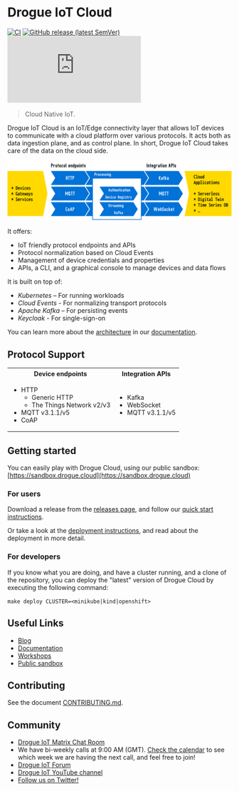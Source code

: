 # Drogue IoT Cloud

[![CI](https://github.com/drogue-iot/drogue-cloud/workflows/CI/badge.svg)](https://github.com/drogue-iot/drogue-cloud/actions?query=workflow%3A%22CI%22)
[![GitHub release (latest SemVer)](https://img.shields.io/github/v/tag/drogue-iot/drogue-cloud?sort=semver)](https://github.com/drogue-iot/drogue-cloud/releases)
[![Matrix](https://img.shields.io/matrix/drogue-iot:matrix.org)](https://matrix.to/#/#drogue-iot:matrix.org)

> Cloud Native IoT.

Drogue IoT Cloud is an IoT/Edge connectivity layer that allows IoT devices to communicate with a cloud platform over
various protocols. It acts both as data ingestion plane, and as control plane. In short, Drogue IoT Cloud takes
care of the data on the cloud side.

![Overview diagram](docs/modules/ROOT/images/overview.svg)

It offers:
* IoT friendly protocol endpoints and APIs
* Protocol normalization based on Cloud Events
* Management of device credentials and properties
* APIs, a CLI, and a graphical console to manage devices and data flows

It is built on top of:
* *Kubernetes* – For running workloads
* *Cloud Events* - For normalizing transport protocols
* *Apache Kafka* – For persisting events
* *Keycloak* - For single-sign-on

You can learn more about the [architecture](https://book.drogue.io/drogue-cloud/dev/architecture/index.html) in
our [documentation](https://book.drogue.io/).

## Protocol Support

<table>
<tr><th>Device endpoints</th><th>Integration APIs</th></tr>
<tr><td>

* HTTP
  * Generic HTTP
  * The Things Network v2/v3
* MQTT v3.1.1/v5
* CoAP

</td><td>

* Kafka
* WebSocket
* MQTT v3.1.1/v5

</td></tr></table>

## Getting started

You can easily play with Drogue Cloud, using our public sandbox: [https://sandbox.drogue.cloud](https://sandbox.drogue.cloud)

### For users

Download a release from the [releases page](https://github.com/drogue-iot/drogue-cloud/releases), and follow our
[quick start instructions](https://github.com/drogue-iot/drogue-cloud/blob/main/installer/README.md).

Or take a look at the [deployment instructions](https://book.drogue.io/drogue-cloud/dev/deployment/), and read about
the deployment in more detail.

### For developers

If you know what you are doing, and have a cluster running, and a clone of the repository, you can deploy the
"latest" version of Drogue Cloud by executing the following command:

~~~
make deploy CLUSTER=<minikube|kind|openshift>
~~~

## Useful Links

* [Blog](https://blog.drogue.io/)
* [Documentation](https://book.drogue.io/drogue-cloud/dev/index.html)
* [Workshops](https://book.drogue.io/drogue-workshops/index.html)
* [Public sandbox](https://sandbox.drogue.cloud)

## Contributing

See the document [CONTRIBUTING.md](CONTRIBUTING.md).

## Community

* [Drogue IoT Matrix Chat Room](https://matrix.to/#/#drogue-iot:matrix.org)
* We have bi-weekly calls at 9:00 AM (GMT). [Check the calendar](https://calendar.google.com/calendar/u/0/embed?src=ofuctjec399jr6kara7n0uidqg@group.calendar.google.com&pli=1) to see which week we are having the next call, and feel free to join!
* [Drogue IoT Forum](https://discourse.drogue.io/)
* [Drogue IoT YouTube channel](https://www.youtube.com/channel/UC7GZUy2hKidvY6V_3QZfCcA)
* [Follow us on Twitter!](https://twitter.com/DrogueIoT)

